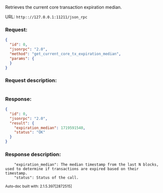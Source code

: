 Retrieves the current core transaction expiration median.

URL: ```http:://127.0.0.1:11211/json_rpc```
### Request: 
```json
{
  "id": 0,
  "jsonrpc": "2.0",
  "method": "get_current_core_tx_expiration_median",
  "params": {
  }
}
```
### Request description: 
```

```
### Response: 
```json
{
  "id": 0,
  "jsonrpc": "2.0",
  "result": {
    "expiration_median": 1719591540,
    "status": "OK"
  }
}
```
### Response description: 
```
    "expiration_median": The median timestamp from the last N blocks, used to determine if transactions are expired based on their timestamp.
    "status": Status of the call.

```
<sub>Auto-doc built with: 2.1.5.397[2872515]</sub>